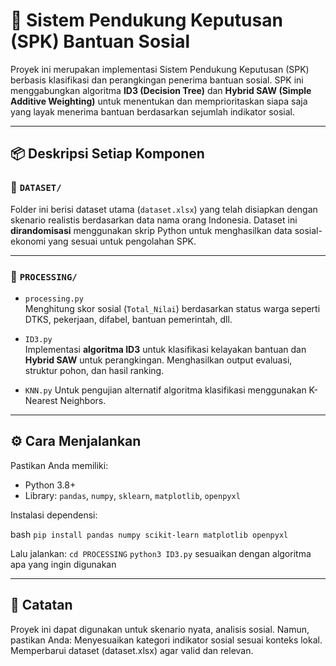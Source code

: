 # 🎯 Sistem Pendukung Keputusan (SPK) Bantuan Sosial

Proyek ini merupakan implementasi Sistem Pendukung Keputusan (SPK) berbasis klasifikasi dan perangkingan penerima bantuan sosial. SPK ini menggabungkan algoritma **ID3 (Decision Tree)** dan **Hybrid SAW (Simple Additive Weighting)** untuk menentukan dan memprioritaskan siapa saja yang layak menerima bantuan berdasarkan sejumlah indikator sosial.

---

## 📦 Deskripsi Setiap Komponen

### 📌 `DATASET/`
Folder ini berisi dataset utama (`dataset.xlsx`) yang telah disiapkan dengan skenario realistis berdasarkan data nama orang Indonesia. Dataset ini **dirandomisasi** menggunakan skrip Python untuk menghasilkan data sosial-ekonomi yang sesuai untuk pengolahan SPK.

---

### 📌 `PROCESSING/`

- `processing.py`  
  Menghitung skor sosial (`Total_Nilai`) berdasarkan status warga seperti DTKS, pekerjaan, difabel, bantuan pemerintah, dll.

- `ID3.py`  
  Implementasi **algoritma ID3** untuk klasifikasi kelayakan bantuan dan **Hybrid SAW** untuk perangkingan. Menghasilkan output evaluasi, struktur pohon, dan hasil ranking.

- `KNN.py` 
   Untuk pengujian alternatif algoritma klasifikasi menggunakan K-Nearest Neighbors.

---

## ⚙️ Cara Menjalankan

Pastikan Anda memiliki:
- Python 3.8+
- Library: `pandas`, `numpy`, `sklearn`, `matplotlib`, `openpyxl`

Instalasi dependensi:

bash
`pip install pandas numpy scikit-learn matplotlib openpyxl`

Lalu jalankan:
`cd PROCESSING`
`python3 ID3.py` sesuaikan dengan algoritma apa yang ingin digunakan

---

## 📌 Catatan
Proyek ini dapat digunakan untuk skenario nyata, analisis sosial.
Namun, pastikan Anda:
Menyesuaikan kategori indikator sosial sesuai konteks lokal.
Memperbarui dataset (dataset.xlsx) agar valid dan relevan.
